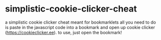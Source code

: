 # simplistic-cookie-clicker-cheat
a simplistic cookie clicker cheat meant for bookmarklets
all you need to do is paste in the javascript code into a bookmark and open up cookie clicker (https://cookieclicker.ee). to use, just open the bookmark!
